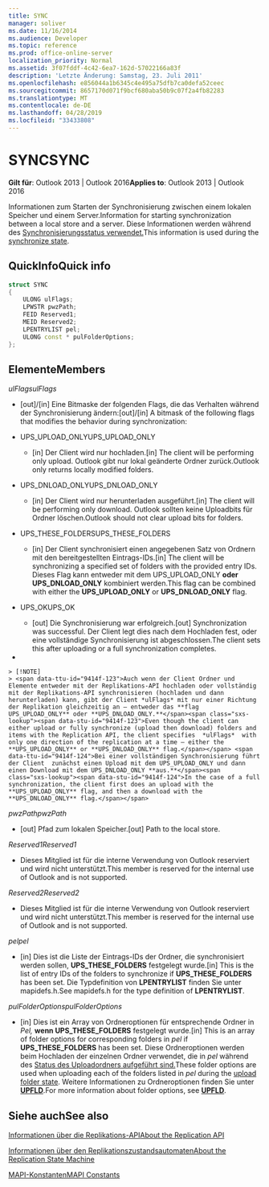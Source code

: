 ```yaml
---
title: SYNC
manager: soliver
ms.date: 11/16/2014
ms.audience: Developer
ms.topic: reference
ms.prod: office-online-server
localization_priority: Normal
ms.assetid: 3f07fddf-4c42-6ea7-162d-57022166a83f
description: 'Letzte Änderung: Samstag, 23. Juli 2011'
ms.openlocfilehash: e856044a1b6345c4e495a75dfb7ca0defa52ceec
ms.sourcegitcommit: 8657170d071f9bcf680aba50b9c07f2a4fb82283
ms.translationtype: MT
ms.contentlocale: de-DE
ms.lasthandoff: 04/28/2019
ms.locfileid: "33433808"
---
```

# <a name="sync"></a><span data-ttu-id="9414f-103">SYNC</span><span class="sxs-lookup"><span data-stu-id="9414f-103">SYNC</span></span>

  
  
<span data-ttu-id="9414f-104">**Gilt für**: Outlook 2013 | Outlook 2016</span><span class="sxs-lookup"><span data-stu-id="9414f-104">**Applies to**: Outlook 2013 | Outlook 2016</span></span> 
  
<span data-ttu-id="9414f-105">Informationen zum Starten der Synchronisierung zwischen einem lokalen Speicher und einem Server.</span><span class="sxs-lookup"><span data-stu-id="9414f-105">Information for starting synchronization between a local store and a server.</span></span> <span data-ttu-id="9414f-106">Diese Informationen werden während des [Synchronisierungsstatus verwendet.](synchronize-state.md)</span><span class="sxs-lookup"><span data-stu-id="9414f-106">This information is used during the [synchronize state](synchronize-state.md).</span></span>
  
## <a name="quick-info"></a><span data-ttu-id="9414f-107">QuickInfo</span><span class="sxs-lookup"><span data-stu-id="9414f-107">Quick info</span></span>

```cpp
struct SYNC 
{ 
    ULONG ulFlags; 
    LPWSTR pwzPath; 
    FEID Reserved1; 
    MEID Reserved2; 
    LPENTRYLIST pel; 
    ULONG const * pulFolderOptions; 
};
```

## <a name="members"></a><span data-ttu-id="9414f-108">Elemente</span><span class="sxs-lookup"><span data-stu-id="9414f-108">Members</span></span>

 <span data-ttu-id="9414f-109">_ulFlags_</span><span class="sxs-lookup"><span data-stu-id="9414f-109">_ulFlags_</span></span>
  
- <span data-ttu-id="9414f-110">[out]/[in] Eine Bitmaske der folgenden Flags, die das Verhalten während der Synchronisierung ändern:</span><span class="sxs-lookup"><span data-stu-id="9414f-110">[out]/[in] A bitmask of the following flags that modifies the behavior during synchronization:</span></span>
    
- <span data-ttu-id="9414f-111">UPS_UPLOAD_ONLY</span><span class="sxs-lookup"><span data-stu-id="9414f-111">UPS_UPLOAD_ONLY</span></span>
    
  - <span data-ttu-id="9414f-112">[in] Der Client wird nur hochladen.</span><span class="sxs-lookup"><span data-stu-id="9414f-112">[in] The client will be performing only upload.</span></span> <span data-ttu-id="9414f-113">Outlook gibt nur lokal geänderte Ordner zurück.</span><span class="sxs-lookup"><span data-stu-id="9414f-113">Outlook only returns locally modified folders.</span></span>
    
- <span data-ttu-id="9414f-114">UPS_DNLOAD_ONLY</span><span class="sxs-lookup"><span data-stu-id="9414f-114">UPS_DNLOAD_ONLY</span></span>
    
  - <span data-ttu-id="9414f-115">[in] Der Client wird nur herunterladen ausgeführt.</span><span class="sxs-lookup"><span data-stu-id="9414f-115">[in] The client will be performing only download.</span></span> <span data-ttu-id="9414f-116">Outlook sollten keine Uploadbits für Ordner löschen.</span><span class="sxs-lookup"><span data-stu-id="9414f-116">Outlook should not clear upload bits for folders.</span></span>
    
- <span data-ttu-id="9414f-117">UPS_THESE_FOLDERS</span><span class="sxs-lookup"><span data-stu-id="9414f-117">UPS_THESE_FOLDERS</span></span>
    
  - <span data-ttu-id="9414f-118">[in] Der Client synchronisiert einen angegebenen Satz von Ordnern mit den bereitgestellten Eintrags-IDs.</span><span class="sxs-lookup"><span data-stu-id="9414f-118">[in] The client will be synchronizing a specified set of folders with the provided entry IDs.</span></span> <span data-ttu-id="9414f-119">Dieses Flag kann entweder mit dem UPS_UPLOAD_ONLY **oder** **UPS_DNLOAD_ONLY** kombiniert werden.</span><span class="sxs-lookup"><span data-stu-id="9414f-119">This flag can be combined with either the **UPS_UPLOAD_ONLY** or **UPS_DNLOAD_ONLY** flag.</span></span> 
    
- <span data-ttu-id="9414f-120">UPS_OK</span><span class="sxs-lookup"><span data-stu-id="9414f-120">UPS_OK</span></span>
    
  - <span data-ttu-id="9414f-121">[out] Die Synchronisierung war erfolgreich.</span><span class="sxs-lookup"><span data-stu-id="9414f-121">[out] Synchronization was successful.</span></span> <span data-ttu-id="9414f-122">Der Client legt dies nach dem Hochladen fest, oder eine vollständige Synchronisierung ist abgeschlossen.</span><span class="sxs-lookup"><span data-stu-id="9414f-122">The client sets this after uploading or a full synchronization completes.</span></span>
    
- 
    
    > [!NOTE]
    > <span data-ttu-id="9414f-123">Auch wenn der Client Ordner und Elemente entweder mit der Replikations-API hochladen oder vollständig mit der Replikations-API synchronisieren (hochladen und dann herunterladen) kann, gibt der Client *ulFlags* mit nur einer Richtung der Replikation gleichzeitig an – entweder das **flag UPS_UPLOAD_ONLY** oder **UPS_DNLOAD_ONLY.**</span><span class="sxs-lookup"><span data-stu-id="9414f-123">Even though the client can either upload or fully synchronize (upload then download) folders and items with the Replication API, the client specifies  *ulFlags*  with only one direction of the replication at a time — either the **UPS_UPLOAD_ONLY** or **UPS_DNLOAD_ONLY** flag.</span></span> <span data-ttu-id="9414f-124">Bei einer vollständigen Synchronisierung führt der Client  zunächst einen Upload mit dem UPS_UPLOAD_ONLY und dann einen Download mit dem UPS_DNLOAD_ONLY **aus.**</span><span class="sxs-lookup"><span data-stu-id="9414f-124">In the case of a full synchronization, the client first does an upload with the **UPS_UPLOAD_ONLY** flag, and then a download with the **UPS_DNLOAD_ONLY** flag.</span></span> 
  
 <span data-ttu-id="9414f-125">_pwzPath_</span><span class="sxs-lookup"><span data-stu-id="9414f-125">_pwzPath_</span></span>
  
- <span data-ttu-id="9414f-126">[out] Pfad zum lokalen Speicher.</span><span class="sxs-lookup"><span data-stu-id="9414f-126">[out] Path to the local store.</span></span>
    
 <span data-ttu-id="9414f-127">_Reserved1_</span><span class="sxs-lookup"><span data-stu-id="9414f-127">_Reserved1_</span></span>
  
- <span data-ttu-id="9414f-128">Dieses Mitglied ist für die interne Verwendung von Outlook reserviert und wird nicht unterstützt.</span><span class="sxs-lookup"><span data-stu-id="9414f-128">This member is reserved for the internal use of Outlook and is not supported.</span></span>
    
 <span data-ttu-id="9414f-129">_Reserved2_</span><span class="sxs-lookup"><span data-stu-id="9414f-129">_Reserved2_</span></span>
  
- <span data-ttu-id="9414f-130">Dieses Mitglied ist für die interne Verwendung von Outlook reserviert und wird nicht unterstützt.</span><span class="sxs-lookup"><span data-stu-id="9414f-130">This member is reserved for the internal use of Outlook and is not supported.</span></span>
    
 <span data-ttu-id="9414f-131">*pel*</span><span class="sxs-lookup"><span data-stu-id="9414f-131">*pel*</span></span> 
  
- <span data-ttu-id="9414f-132">[in] Dies ist die Liste der Eintrags-IDs der Ordner, die synchronisiert werden sollen, **UPS_THESE_FOLDERS** festgelegt wurde.</span><span class="sxs-lookup"><span data-stu-id="9414f-132">[in] This is the list of entry IDs of the folders to synchronize if **UPS_THESE_FOLDERS** has been set.</span></span> <span data-ttu-id="9414f-133">Die Typdefinition von **LPENTRYLIST** finden Sie unter mapidefs.h.</span><span class="sxs-lookup"><span data-stu-id="9414f-133">See mapidefs.h for the type definition of **LPENTRYLIST**.</span></span> 
    
 <span data-ttu-id="9414f-134">_pulFolderOptions_</span><span class="sxs-lookup"><span data-stu-id="9414f-134">_pulFolderOptions_</span></span>
  
- <span data-ttu-id="9414f-135">[in] Dies ist ein Array von Ordneroptionen für entsprechende Ordner in  *Pel,* **wenn UPS_THESE_FOLDERS** festgelegt wurde.</span><span class="sxs-lookup"><span data-stu-id="9414f-135">[in] This is an array of folder options for corresponding folders in  *pel*  if **UPS_THESE_FOLDERS** has been set.</span></span> <span data-ttu-id="9414f-136">Diese Ordneroptionen werden beim Hochladen der einzelnen Ordner verwendet, die in *pel* während des [Status des Uploadordners aufgeführt sind.](upload-folder-state.md)</span><span class="sxs-lookup"><span data-stu-id="9414f-136">These folder options are used when uploading each of the folders listed in  *pel*  during the [upload folder state](upload-folder-state.md).</span></span> <span data-ttu-id="9414f-137">Weitere Informationen zu Ordneroptionen finden Sie unter **[UPFLD](upfld.md)**.</span><span class="sxs-lookup"><span data-stu-id="9414f-137">For more information about folder options, see **[UPFLD](upfld.md)**.</span></span> 
    
## <a name="see-also"></a><span data-ttu-id="9414f-138">Siehe auch</span><span class="sxs-lookup"><span data-stu-id="9414f-138">See also</span></span>



[<span data-ttu-id="9414f-139">Informationen über die Replikations-API</span><span class="sxs-lookup"><span data-stu-id="9414f-139">About the Replication API</span></span>](about-the-replication-api.md)
  
[<span data-ttu-id="9414f-140">Informationen über den Replikationszustandsautomaten</span><span class="sxs-lookup"><span data-stu-id="9414f-140">About the Replication State Machine</span></span>](about-the-replication-state-machine.md)
  
[<span data-ttu-id="9414f-141">MAPI-Konstanten</span><span class="sxs-lookup"><span data-stu-id="9414f-141">MAPI Constants</span></span>](mapi-constants.md)

